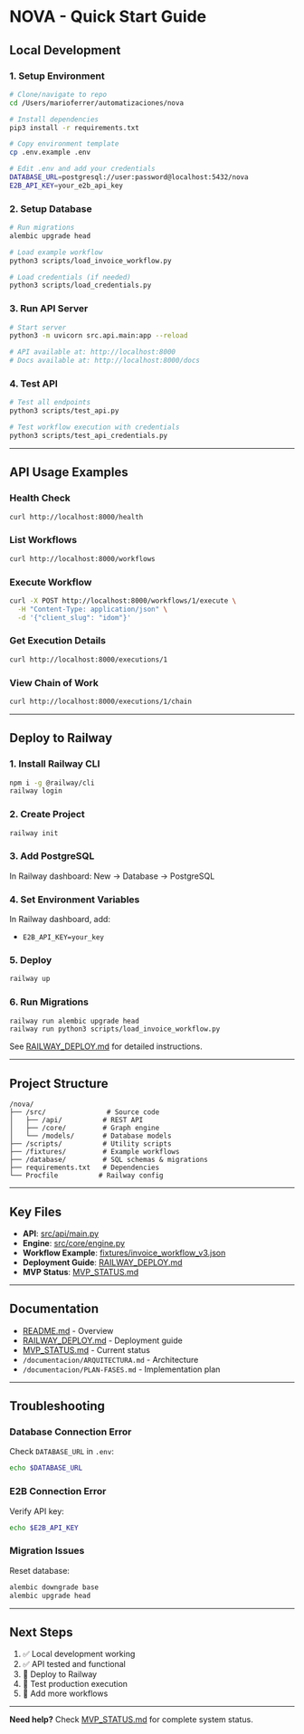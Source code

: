 # NOVA - Quick Start Guide

## Local Development

### 1. Setup Environment

```bash
# Clone/navigate to repo
cd /Users/marioferrer/automatizaciones/nova

# Install dependencies
pip3 install -r requirements.txt

# Copy environment template
cp .env.example .env

# Edit .env and add your credentials
DATABASE_URL=postgresql://user:password@localhost:5432/nova
E2B_API_KEY=your_e2b_api_key
```

### 2. Setup Database

```bash
# Run migrations
alembic upgrade head

# Load example workflow
python3 scripts/load_invoice_workflow.py

# Load credentials (if needed)
python3 scripts/load_credentials.py
```

### 3. Run API Server

```bash
# Start server
python3 -m uvicorn src.api.main:app --reload

# API available at: http://localhost:8000
# Docs available at: http://localhost:8000/docs
```

### 4. Test API

```bash
# Test all endpoints
python3 scripts/test_api.py

# Test workflow execution with credentials
python3 scripts/test_api_credentials.py
```

---

## API Usage Examples

### Health Check
```bash
curl http://localhost:8000/health
```

### List Workflows
```bash
curl http://localhost:8000/workflows
```

### Execute Workflow
```bash
curl -X POST http://localhost:8000/workflows/1/execute \
  -H "Content-Type: application/json" \
  -d '{"client_slug": "idom"}'
```

### Get Execution Details
```bash
curl http://localhost:8000/executions/1
```

### View Chain of Work
```bash
curl http://localhost:8000/executions/1/chain
```

---

## Deploy to Railway

### 1. Install Railway CLI
```bash
npm i -g @railway/cli
railway login
```

### 2. Create Project
```bash
railway init
```

### 3. Add PostgreSQL
In Railway dashboard: New → Database → PostgreSQL

### 4. Set Environment Variables
In Railway dashboard, add:
- `E2B_API_KEY=your_key`

### 5. Deploy
```bash
railway up
```

### 6. Run Migrations
```bash
railway run alembic upgrade head
railway run python3 scripts/load_invoice_workflow.py
```

See [RAILWAY_DEPLOY.md](RAILWAY_DEPLOY.md) for detailed instructions.

---

## Project Structure

```
/nova/
├── /src/               # Source code
│   ├── /api/          # REST API
│   ├── /core/         # Graph engine
│   └── /models/       # Database models
├── /scripts/          # Utility scripts
├── /fixtures/         # Example workflows
├── /database/         # SQL schemas & migrations
├── requirements.txt   # Dependencies
└── Procfile          # Railway config
```

---

## Key Files

- **API**: [src/api/main.py](src/api/main.py)
- **Engine**: [src/core/engine.py](src/core/engine.py)
- **Workflow Example**: [fixtures/invoice_workflow_v3.json](fixtures/invoice_workflow_v3.json)
- **Deployment Guide**: [RAILWAY_DEPLOY.md](RAILWAY_DEPLOY.md)
- **MVP Status**: [MVP_STATUS.md](MVP_STATUS.md)

---

## Documentation

- [README.md](README.md) - Overview
- [RAILWAY_DEPLOY.md](RAILWAY_DEPLOY.md) - Deployment guide
- [MVP_STATUS.md](MVP_STATUS.md) - Current status
- `/documentacion/ARQUITECTURA.md` - Architecture
- `/documentacion/PLAN-FASES.md` - Implementation plan

---

## Troubleshooting

### Database Connection Error
Check `DATABASE_URL` in `.env`:
```bash
echo $DATABASE_URL
```

### E2B Connection Error
Verify API key:
```bash
echo $E2B_API_KEY
```

### Migration Issues
Reset database:
```bash
alembic downgrade base
alembic upgrade head
```

---

## Next Steps

1. ✅ Local development working
2. ✅ API tested and functional
3. 🔲 Deploy to Railway
4. 🔲 Test production execution
5. 🔲 Add more workflows

---

**Need help?** Check [MVP_STATUS.md](MVP_STATUS.md) for complete system status.
